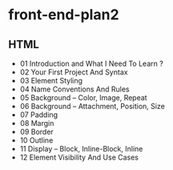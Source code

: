 # front-end-plan2

## HTML

- 01 Introduction and What I Need To Learn ?
- 02 Your First Project And Syntax
- 03 Element Styling
- 04 Name Conventions And Rules
- 05 Background – Color, Image, Repeat
- 06 Background – Attachment, Position, Size
- 07 Padding
- 08 Margin
- 09 Border 
- 10 Outline
- 11 Display – Block, Inline-Block, Inline
- 12 Element Visibility And Use Cases

